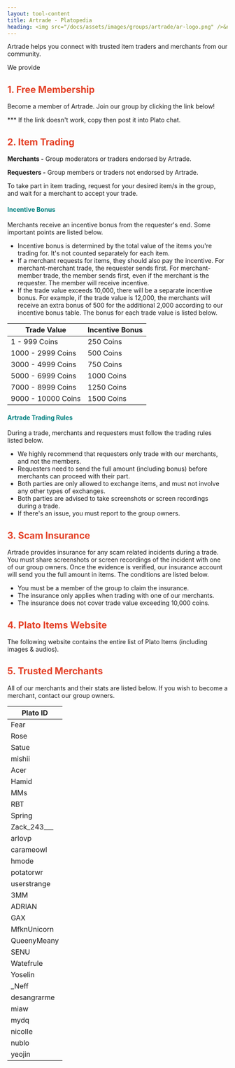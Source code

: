 ```yaml
---
layout: tool-content
title: Artrade - Platopedia
heading: <img src="/docs/assets/images/groups/artrade/ar-logo.png" />&nbsp;Artrade
---
```


<style>
h2 { color:#E44026 !important }
h4 { color:#008080 !important;font-size:var(--unit-text-B) !important }
</style>

<div class="linebreak"></div>

Artrade helps you connect with trusted item traders and merchants from our community.

<div class="content-contents text-left" data-open="true" data-icon="&#xf068;,&#xf067;">We provide <embed/></div>

<div class="linebreak"></div>

## 1. Free Membership

Become a member of Artrade. Join our group by clicking the link below!

<span class="content-link" data-url="https://plato.app/gxevfzr5cumc" data-text="" data-copy="true"></span>

<p>*** If the link doesn't work, copy then post it into Plato chat.</p>

<div class="linebreak"></div>

## 2. Item Trading

**Merchants -** Group moderators or traders endorsed by Artrade.

**Requesters -** Group members or traders not endorsed by Artrade.

To take part in item trading, request for your desired item/s in the group, and wait for a merchant to accept your trade.

<div class="linebreak"></div>

#### Incentive Bonus

Merchants receive an incentive bonus from the requester's end. Some important points are listed below.

- Incentive bonus is determined by the total value of the items you're trading for. It's not counted separately for each item.
- If a merchant requests for items, they should also pay the incentive. For merchant-merchant trade, the requester sends first. For merchant-member trade, the member sends first, even if the merchant is the requester. The member will receive incentive.
- If the trade value exceeds 10,000, there will be a separate incentive bonus. For example, if the trade value is 12,000, the merchants will receive an extra bonus of 500 for the additional 2,000 according to our incentive bonus table. The bonus for each trade value is listed below.

<table class="table table-bordered">
    <thead>
        <tr>
            <th class="w-50">Trade Value</th>
            <th class="w-50">Incentive Bonus</th>
        </tr>
    </thead>
    <tbody>
        <tr>
            <td>1 - 999 Coins</td>
            <td>250 Coins</td>
        </tr>
        <tr>
            <td>1000 - 2999 Coins</td>
            <td>500 Coins</td>
        </tr>
        <tr>
            <td>3000 - 4999 Coins</td>
            <td>750 Coins</td>
        </tr>
        <tr>
            <td>5000 - 6999 Coins</td>
            <td>1000 Coins</td>
        </tr>
        <tr>
            <td>7000 - 8999 Coins</td>
            <td>1250 Coins</td>
        </tr>
        <tr>
            <td>9000 - 10000 Coins</td>
            <td>1500 Coins</td>
        </tr>        
    </tbody>
</table>

<div class="linebreak"></div>

#### Artrade Trading Rules

During a trade, merchants and requesters must follow the trading rules listed below.

- We highly recommend that requesters only trade with our merchants, and not the members.
- Requesters need to send the full amount (including bonus) before merchants can proceed with their part.
- Both parties are only allowed to exchange items, and must not involve any other types of exchanges.
- Both parties are advised to take screenshots or screen recordings during a trade.
- If there's an issue, you must report to the group owners.

<div class="linebreak"></div>

## 3. Scam Insurance

Artrade provides insurance for any scam related incidents during a trade. You must share screenshots or screen recordings of the incident with one of our group owners. Once the evidence is verified, our insurance account will send you the full amount in items. The conditions are listed below.

- You must be a member of the group to claim the insurance.
- The insurance only applies when trading with one of our merchants.
- The insurance does not cover trade value exceeding 10,000 coins.

<div class="linebreak"></div>

## 4. Plato Items Website

The following website contains the entire list of Plato Items (including images & audios).

<span class="content-link" data-url="https://platopedia.com/items" data-text="" data-copy="true"></span>

<div class="linebreak"></div>

## 5. Trusted Merchants

All of our merchants and their stats are listed below. If you wish to become a merchant, contact our group owners.

<table class="table table-bordered">
    <thead>
        <tr>
            <th class="">Plato ID</th>
        </tr>
    </thead>
    <tbody>
        <tr>
            <td>Fear</td>
        </tr>
        <tr>
            <td>Rose</td>
        </tr>
        <tr>
            <td>Satue</td>
        </tr>
        <tr>
            <td>mishii</td>
        </tr>
        <tr>
            <td>Acer</td>
        </tr>
        <tr>
            <td>Hamid</td>
        </tr>
        <tr>
            <td>MMs</td>
        </tr>        
        <tr>
            <td>RBT</td>
        </tr>
        <tr>
            <td>Spring</td>
        </tr>
        <tr>
            <td>Zack_243___</td>
        </tr>
        <tr>
            <td>arlovp</td>
        </tr>
        <tr>
            <td>carameowl</td>
        </tr>
        <tr>
            <td>hmode</td>
        </tr>
        <tr>
            <td>potatorwr</td>
        </tr>
        <tr>
            <td>userstrange</td>
        </tr>
        <tr>
            <td>3MM</td>
        </tr>
        <tr>
            <td>ADRlAN</td>
        </tr>
        <tr>
            <td>GAX</td>
        </tr>
        <tr>
            <td>MfknUnicorn</td>
        </tr>
        <tr>
            <td>QueenyMeany</td>
        </tr>
        <tr>
            <td>SENU</td>
        </tr>
        <tr>
            <td>Watefrule</td>
        </tr>
        <tr>
            <td>Yoselin</td>
        </tr>
        <tr>
            <td>_Neff</td>
        </tr>
        <tr>
            <td>desangrarme</td>
        </tr>
        <tr>
            <td>miaw</td>
        </tr>
        <tr>
            <td>mydq</td>
        </tr>
        <tr>
            <td>nicoIIe</td>
        </tr>
        <tr>
            <td>nublo</td>
        </tr>
        <tr>
            <td>yeojin</td>
        </tr>
    </tbody>
</table>

<div class="linebreak"></div>
